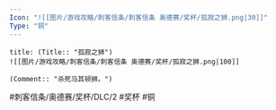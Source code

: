 ```yaml
---
Icon: "![[图片/游戏攻略/刺客信条/刺客信条 奥德赛/奖杯/孤寂之狮.png|30]]"
Type: "铜"
---
```

```ad-common-bronze-trophy
title: (Title:: "孤寂之狮")
![[图片/游戏攻略/刺客信条/刺客信条 奥德赛/奖杯/孤寂之狮.png|100]]

(Comment:: "杀死马其顿狮。")
```

#刺客信条/奥德赛/奖杯/DLC/2 #奖杯 #铜
